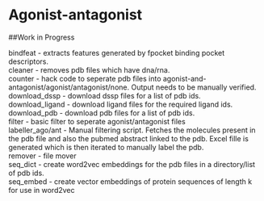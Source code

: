 # Agonist-antagonist
##Work in Progress

bindfeat - extracts features generated by fpocket binding pocket descriptors.  
cleaner - removes pdb files which have dna/rna.  
counter - hack code to seperate pdb files into agonist-and-antagonist/agonist/antagonist/none. Output needs to be manually verified.  
download_dssp - download dssp files for a list of pdb ids.  
download_ligand - download ligand files for the required ligand ids.  
download_pdb - download pdb files for a list of pdb ids.  
filter - basic filter to seperate agonist/antagonist files  
labeller_ago/ant - Manual filtering script. Fetches the molecules present in the pdb file and also the pubmed abstract linked to the pdb. Excel fille is generated which is then iterated to manually label the pdb.  
remover - file mover  
seq_dict - create word2vec embeddings for the pdb files in a directory/list of pdb ids.  
seq_embed - create vector embeddings of protein sequences of length k for use in word2vec  
